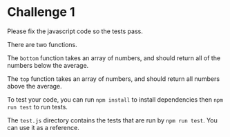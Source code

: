 # Challenge 1

Please fix the javascript code so the tests pass.

There are two functions.

The `bottom` function takes an array of numbers, and should return all of the numbers below the average.

The `top` function takes an array of numbers, and should return all numbers above the average.

To test your code, you can run `npm install` to install dependencies then `npm run test` to run tests.

The `test.js` directory contains the tests that are run by `npm run test`. You can use it as a reference.
